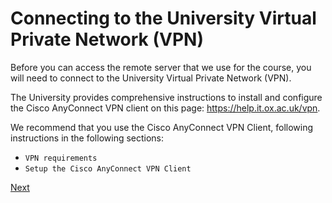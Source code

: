 # Connecting to the University Virtual Private Network (VPN)

Before you can access the remote server that we use for the course,
you will need to connect to the University Virtual Private Network (VPN).

The University provides comprehensive instructions to install and configure
the Cisco AnyConnect VPN client on this page:
<https://help.it.ox.ac.uk/vpn>.

We recommend that you use the Cisco AnyConnect VPN Client, following instructions in the following sections:

- `VPN requirements`
- `Setup the Cisco AnyConnect VPN Client`

[Next](git.md)
